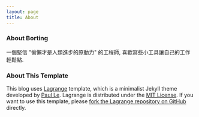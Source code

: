 ```yaml
---
layout: page
title: About
---
```


### About Borting

一個堅信 "偷懶才是人類進步的原動力" 的工程師, 喜歡寫些小工具讓自己的工作輕鬆點.

### About This Template

This blog uses [Lagrange](https://github.com/LeNPaul/Lagrange) template, which is a minimalist Jekyll theme developed by [Paul Le](https://github.com/LeNPaul).
Lagrange is distributed under the [MIT License](https://choosealicense.com/licenses/mit/).
If you want to use this template, please [fork the Lagrange repository on GitHub](https://github.com/LeNPaul/Lagrange/fork) directly.
